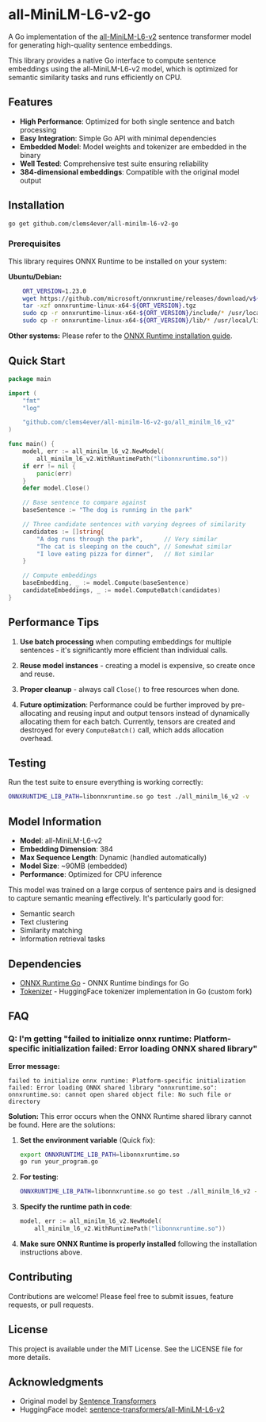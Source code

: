 # all-MiniLM-L6-v2-go 

A Go implementation of the [all-MiniLM-L6-v2](https://huggingface.co/sentence-transformers/all-MiniLM-L6-v2) sentence transformer model for generating high-quality sentence embeddings.

This library provides a native Go interface to compute sentence embeddings using the all-MiniLM-L6-v2 model, which is optimized for semantic similarity tasks and runs efficiently on CPU.

## Features

- **High Performance**: Optimized for both single sentence and batch processing
- **Easy Integration**: Simple Go API with minimal dependencies
- **Embedded Model**: Model weights and tokenizer are embedded in the binary
- **Well Tested**: Comprehensive test suite ensuring reliability
- **384-dimensional embeddings**: Compatible with the original model output

## Installation

```bash
go get github.com/clems4ever/all-minilm-l6-v2-go
```

### Prerequisites

This library requires ONNX Runtime to be installed on your system:

**Ubuntu/Debian:**
```bash
    ORT_VERSION=1.23.0
    wget https://github.com/microsoft/onnxruntime/releases/download/v${ORT_VERSION}/onnxruntime-linux-x64-${ORT_VERSION}.tgz
    tar -xzf onnxruntime-linux-x64-${ORT_VERSION}.tgz
    sudo cp -r onnxruntime-linux-x64-${ORT_VERSION}/include/* /usr/local/include/
    sudo cp -r onnxruntime-linux-x64-${ORT_VERSION}/lib/* /usr/local/lib/
```

**Other systems:** Please refer to the [ONNX Runtime installation guide](https://onnxruntime.ai/docs/install/).

## Quick Start

```go
package main

import (
    "fmt"
    "log"

    "github.com/clems4ever/all-minilm-l6-v2-go/all_minilm_l6_v2"
)

func main() {
	model, err := all_minilm_l6_v2.NewModel(
		all_minilm_l6_v2.WithRuntimePath("libonnxruntime.so"))
	if err != nil {
		panic(err)
	}
	defer model.Close()

	// Base sentence to compare against
	baseSentence := "The dog is running in the park"

	// Three candidate sentences with varying degrees of similarity
	candidates := []string{
		"A dog runs through the park",      // Very similar
		"The cat is sleeping on the couch", // Somewhat similar
		"I love eating pizza for dinner",   // Not similar
	}

	// Compute embeddings
	baseEmbedding, _ := model.Compute(baseSentence)
	candidateEmbeddings, _ := model.ComputeBatch(candidates)
}
```

## Performance Tips

1. **Use batch processing** when computing embeddings for multiple sentences - it's significantly more efficient than individual calls.

2. **Reuse model instances** - creating a model is expensive, so create once and reuse.

3. **Proper cleanup** - always call `Close()` to free resources when done.

4. **Future optimization**: Performance could be further improved by pre-allocating and reusing input and output tensors instead of dynamically allocating them for each batch. Currently, tensors are created and destroyed for every `ComputeBatch()` call, which adds allocation overhead.

## Testing

Run the test suite to ensure everything is working correctly:

```bash
ONNXRUNTIME_LIB_PATH=libonnxruntime.so go test ./all_minilm_l6_v2 -v
```

## Model Information

- **Model**: all-MiniLM-L6-v2
- **Embedding Dimension**: 384
- **Max Sequence Length**: Dynamic (handled automatically)
- **Model Size**: ~90MB (embedded)
- **Performance**: Optimized for CPU inference

This model was trained on a large corpus of sentence pairs and is designed to capture semantic meaning effectively. It's particularly good for:
- Semantic search
- Text clustering
- Similarity matching
- Information retrieval tasks

## Dependencies

- [ONNX Runtime Go](https://github.com/yalue/onnxruntime_go) - ONNX Runtime bindings for Go
- [Tokenizer](https://github.com/sugarme/tokenizer) - HuggingFace tokenizer implementation in Go (custom fork)

## FAQ

### Q: I'm getting "failed to initialize onnx runtime: Platform-specific initialization failed: Error loading ONNX shared library"

**Error message:**
```
failed to initialize onnx runtime: Platform-specific initialization failed: Error loading ONNX shared library "onnxruntime.so": onnxruntime.so: cannot open shared object file: No such file or directory
```

**Solution:**
This error occurs when the ONNX Runtime shared library cannot be found. Here are the solutions:

1. **Set the environment variable** (Quick fix):
   ```bash
   export ONNXRUNTIME_LIB_PATH=libonnxruntime.so
   go run your_program.go
   ```
2. **For testing**:
   ```bash
   ONNXRUNTIME_LIB_PATH=libonnxruntime.so go test ./all_minilm_l6_v2 -v
   ```

3. **Specify the runtime path in code**:
   ```go
   model, err := all_minilm_l6_v2.NewModel(
       all_minilm_l6_v2.WithRuntimePath("libonnxruntime.so"))
   ```

4. **Make sure ONNX Runtime is properly installed** following the installation instructions above.

## Contributing

Contributions are welcome! Please feel free to submit issues, feature requests, or pull requests.

## License

This project is available under the MIT License. See the LICENSE file for more details.

## Acknowledgments

- Original model by [Sentence Transformers](https://www.sbert.net/)
- HuggingFace model: [sentence-transformers/all-MiniLM-L6-v2](https://huggingface.co/sentence-transformers/all-MiniLM-L6-v2)